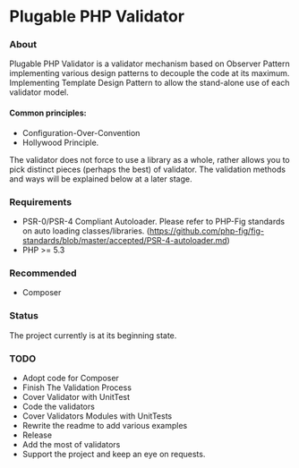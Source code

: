 # Plugable PHP Validator

### About

Plugable PHP Validator is a validator mechanism based on Observer Pattern implementing various design patterns to decouple the code at its maximum.
Implementing Template Design Pattern to allow the stand-alone use of each validator model.

#### Common principles:
* Configuration-Over-Convention
* Hollywood Principle.

The validator does not force to use a library as a whole, rather allows you to pick distinct pieces (perhaps the best) of validator.
The validation methods and ways will be explained below at a later stage.

### Requirements

* PSR-0/PSR-4 Compliant Autoloader. Please refer to PHP-Fig standards on auto loading classes/libraries. (https://github.com/php-fig/fig-standards/blob/master/accepted/PSR-4-autoloader.md)
* PHP >= 5.3

### Recommended

* Composer

### Status

The project currently is at its beginning state.

### TODO

* Adopt code for Composer
* Finish The Validation Process
* Cover Validator with UnitTest
* Code the validators
* Cover Validators Modules with UnitTests
* Rewrite the readme to add various examples
* Release
* Add the most of validators
* Support the project and keep an eye on requests.